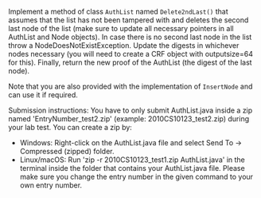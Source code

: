 Implement a method of class `AuthList` named `Delete2ndLast()` that assumes that the list has not been tampered with and deletes the second last node of the list (make sure to update all necessary pointers in all AuthList and Node objects). In case there is no second last node in the list throw a NodeDoesNotExistException. Update the digests in whichever nodes necessary (you will need to create a CRF object with outputsize=64 for this). Finally, return the new proof of the AuthList (the digest of the last node).

Note that you are also provided with the implementation of `InsertNode` and can use it if required.


Submission instructions: You have to only submit AuthList.java inside a zip named 'EntryNumber_test2.zip' (example: 2010CS10123_test2.zip) during your lab test.
You can create a zip by:
- Windows: Right-click on the AuthList.java file and select Send To -> Compressed (zipped) folder.
- Linux/macOS: Run 'zip -r 2010CS10123_test1.zip AuthList.java' in the terminal inside the folder that contains your AuthList.java file. Please make sure you change the entry number in the given command to your own entry number.